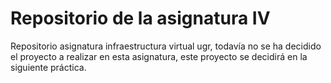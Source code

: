 # Repositorio de la asignatura IV
Repositorio asignatura infraestructura virtual ugr, todavía no se ha decidido el proyecto a realizar en esta asignatura, este proyecto se decidirá en la siguiente práctica.
